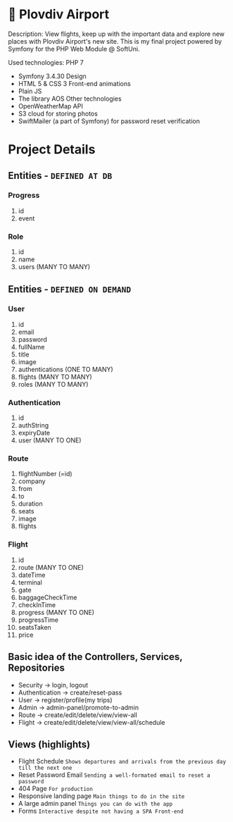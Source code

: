 # 🛫 Plovdiv Airport

Description:
View flights, keep up with the important data and explore new places with Plovdiv Airport's new site. This is my final project powered by Symfony for the PHP Web Module @ SoftUni.

Used technologies:
PHP 7
- Symfony 3.4.30
Design
- HTML 5 & CSS 3
Front-end animations
- Plain JS
- The library AOS
Other technologies
- OpenWeatherMap API
- S3 cloud for storing photos
- SwiftMailer (a part of Symfony) for password reset verification

# Project Details
## Entities - ```DEFINED AT DB```
### Progress
1. id			
2. event	

### Role
1. id
2. name
3. users (MANY TO MANY)
	
## Entities - ```DEFINED ON DEMAND```
### User
1. id							
2. email									
3. password					
4. fullName					
5. title		
6. image			
7. authentications (ONE TO MANY)
8. flights (MANY TO MANY)	
9. roles (MANY TO MANY)	
	
### Authentication
1. id
2. authString
3. expiryDate
4. user (MANY TO ONE)
	
### Route
1. flightNumber (=id)   		
2. company
3. from 
4. to
5. duration 					
6. seats 						
7. image
8. flights
				
### Flight
1. id						
2. route (MANY TO ONE)	
3. dateTime				
4. terminal				
5. gate					
6. baggageCheckTime		
7. checkInTime				
8. progress (MANY TO ONE)	
9. progressTime			
10. seatsTaken 				
11. price 					

## Basic idea of the Controllers, Services, Repositories
- Security -> login, logout
- Authentication -> create/reset-pass
- User -> register/profile(my trips)
- Admin -> admin-panel/promote-to-admin
- Route -> create/edit/delete/view/view-all
- Flight -> create/edit/delete/view/view-all/schedule

## Views (highlights)
- Flight Schedule ```Shows departures and arrivals from the previous day till the next one```
- Reset Password Email ```Sending a well-formated email to reset a password```
- 404 Page ```For production```
- Responsive landing page ```Main things to do in the site```
- A large admin panel ```Things you can do with the app```
- Forms ```Interactive despite not having a SPA Front-end```
